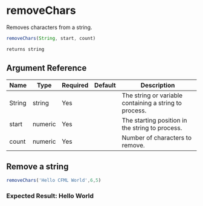 # removeChars

Removes characters from a string.

```javascript
removeChars(String, start, count)
```

```javascript
returns string
```

## Argument Reference

| Name | Type | Required | Default | Description |
| --- | --- | --- | --- | --- |
| String | string | Yes |  | The string or variable containing a string to process. |
| start | numeric | Yes |  | The starting position in the string to process. |
| count | numeric | Yes |  | Number of characters to remove. |

## Remove a string

```javascript
removeChars('Hello CFML World',6,5)
```

### Expected Result: Hello World

